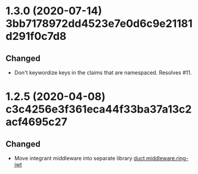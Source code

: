 # 1.3.0 (2020-07-14) 3bb7178972dd4523e7e0d6c9e21181d291f0c7d8

## Changed

- Don't keywordize keys in the claims that are namespaced. Resolves #11.

# 1.2.5 (2020-04-08) c3c4256e3f361eca44f33ba37a13c2acf4695c27

## Changed

- Move integrant middleware into separate library [duct.middleware.ring-jwt](https://github.com/ovotech/duct.middleware.ring-jwt) 
